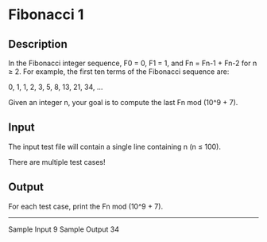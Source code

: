 # Fibonacci 1

## Description

In the Fibonacci integer sequence, F0 = 0, F1 = 1, and Fn = Fn-1 + Fn-2 for n ≥ 2. For example, the first ten terms of the Fibonacci sequence are:

0, 1, 1, 2, 3, 5, 8, 13, 21, 34, ...

Given an integer n, your goal is to compute the last Fn mod (10^9 + 7).

## Input

The input test file will contain a single line containing n (n ≤ 100).

There are multiple test cases!

## Output

 For each test case, print the Fn mod (10^9 + 7).

---

Sample Input
9
Sample Output
34